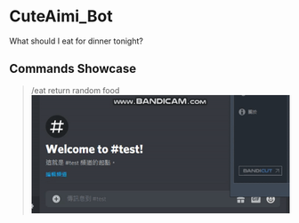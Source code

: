 # CuteAimi_Bot
What should I eat for dinner tonight?
## Commands Showcase
>/eat
    return random food 
![image](https://github.com/eswork54/CuteAimi_Bot/blob/master/eat.gif)


